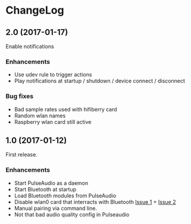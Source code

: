 # ChangeLog

## 2.0 (2017-01-17)
Enable notifications

### Enhancements

- Use udev rule to trigger actions
- Play notifications at startup / shutdown / device connect / disconnect

### Bug fixes

- Bad sample rates used with hifiberry card
- Random wlan names
- Raspberry wlan card still active


## 1.0 (2017-01-12)
First release.

### Enhancements

- Start PulseAudio as a daemon
- Start Bluetooth at startup
- Load Bluetooth modules from PulseAudio
- Disable wlan0 card that interracts with Bluetooth [Issue 1](https://github.com/raspberrypi/linux/issues/1342) + [Issue 2](https://github.com/raspberrypi/linux/issues/1402)
- Manual pairing via command line.
- Not that bad audio quality config in Pulseaudio

